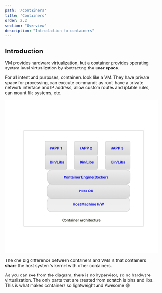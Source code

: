 ```yaml
---
path: '/containers'
title: 'Containers'
order: 2.2
section: "Overview"
description: "Introduction to containers"
---
```


## Introduction

VM provides hardware virtualization, but a container provides operating system level virtualization by abstracting the **user space**.

For all intent and purposes, containers look like a VM. They have private space for processing, can execute commands as root, have a private network interface and IP address, allow custom routes and iptable rules, can mount file systems, etc.

![Docker Architechure](images/docker.png)


The one big difference between containers and VMs is that containers **share** the host system's kernel with other containers.

As you can see from the diagram, there is no hypervisor, so no hardware virtualization. The only parts that are created from scratch is bins and libs. This is what makes containers so lightweight and Awesome 😄

